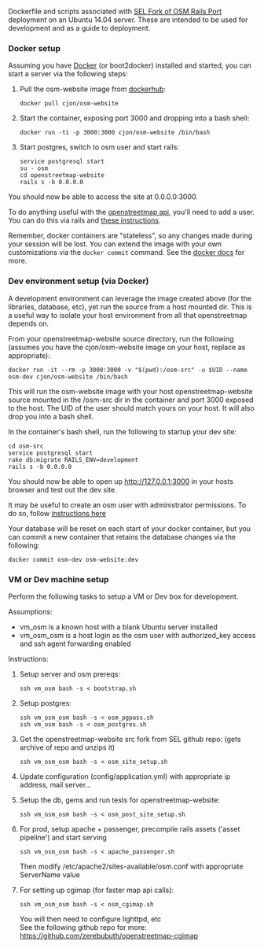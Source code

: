 Dockerfile and scripts associated with 
[SEL Fork of OSM Rails Port](https://github.com/SEL-Columbia/openstreetmap-website) 
deployment on an Ubuntu 14.04 server.  These are intended to be used for 
development and as a guide to deployment. 

### Docker setup

Assuming you have [Docker](docker.com) (or boot2docker) installed and started, you can start
a server via the following steps:

1.  Pull the osm-website image from [dockerhub](https://hub.docker.com):

    ```
    docker pull cjon/osm-website
    ```

2.  Start the container, exposing port 3000 and dropping into a bash shell:

    ```
    docker run -ti -p 3000:3000 cjon/osm-website /bin/bash
    ```

3.  Start postgres, switch to osm user and start rails:

    ```
    service postgresql start
    su - osm
    cd openstreetmap-website
    rails s -b 0.0.0.0
    ```

You should now be able to access the site at 0.0.0.0:3000.

To do anything useful with the [openstreetmap api](http://wiki.openstreetmap.org/wiki/API_v0.6), you'll need to add a user.  You can do this via rails and [these instructions](https://github.com/openstreetmap/openstreetmap-website/blob/master/CONFIGURE.md#managing-users).  

Remember, docker containers are "stateless", so any changes made during 
your session will be lost.  You can extend the image with your own 
customizations via the `docker commit` command.  See the 
[docker docs](https://docs.docker.com) for more.  

### Dev environment setup (via Docker)

A development environment can leverage the image created above (for the libraries, database, etc), yet run the source from a host mounted dir.  This is a useful way to isolate your host environment from all that openstreetmap depends on.  

From your openstreetmap-website source directory, run the following (assumes you have the cjon/osm-website image on your host, replace as appropriate):

```
docker run -it --rm -p 3000:3000 -v "$(pwd):/osm-src" -u $UID --name osm-dev cjon/osm-website /bin/bash
```

This will run the osm-website image with your host openstreetmap-website source mounted in the /osm-src dir in the container and port 3000 exposed to the host.  The UID of the user should match yours on your host.  It will also drop you into a bash shell.  

In the container's bash shell, run the following to startup your dev site:
```
cd osm-src
service postgresql start
rake db:migrate RAILS_ENV=development
rails s -b 0.0.0.0
```

You should now be able to open up http://127.0.0.1:3000 in your hosts browser and test out the dev site.  

It may be useful to create an osm user with administrator permissions.  To do so, follow [instructions here](https://github.com/SEL-Columbia/openstreetmap-website/blob/master/CONFIGURE.md#managing-users)

Your database will be reset on each start of your docker container, but you can commit a new container that retains the database changes via the following:

```
docker commit osm-dev osm-website:dev
```


### VM or Dev machine setup

Perform the following tasks to setup a VM or Dev box for development.

Assumptions:

* vm_osm is a known host with a blank Ubuntu server installed
* vm_osm_osm is a host login as the osm user with authorized_key access and ssh agent forwarding enabled

Instructions:

1.  Setup server and osm prereqs:

    ```
    ssh vm_osm bash -s < bootstrap.sh
    ```
   
2.  Setup postgres:

    ```
    ssh vm_osm_osm bash -s < osm_pgpass.sh  
    ssh vm_osm bash -s < osm_postgres.sh  
    ```
    
3.  Get the openstreetmap-website src fork from SEL github repo:
    (gets archive of repo and unzips it)

    ```
    ssh vm_osm_osm bash -s < osm_site_setup.sh
    ```

4.  Update configuration (config/application.yml) with appropriate ip address, mail server...

5.  Setup the db, gems and run tests for openstreetmap-website:

    ```
    ssh vm_osm_osm bash -s < osm_post_site_setup.sh 
    ```

6.  For prod, setup apache + passenger, precompile rails assets ('asset pipeline') and start serving

    ```
    ssh vm_osm_osm bash -s < apache_passenger.sh
    ```

    Then modify /etc/apache2/sites-available/osm.conf with appropriate ServerName value

7.  For setting up cgimap (for faster map api calls):

    ```
    ssh vm_osm_osm bash -s < osm_cgimap.sh
    ```
    
    You will then need to configure lighttpd, etc  
    See the following github repo for more:
    https://github.com/zerebubuth/openstreetmap-cgimap
